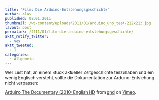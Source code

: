 ```yaml
---
title: 'Film: Die Arduino-Entstehungsgeschichte'
author: olav
published: 08.01.2011
thumbnail: /wp-content/uploads/2011/01/arduino_uno_test-212x212.jpg
layout: post
permalink: /2011/01/film-die-arduino-entstehungsgeschichte/
aktt_notify_twitter:
  - yes
aktt_tweeted:
  - 1
categories:
  - Allgemein
---
```

Wer Lust hat, an einem Stück aktueller Zeitgeschichte teilzuhaben und ein wenig Englisch versteht, sollte die Dokumentation zur Arduino-Entstehung nicht verpassen:

[Arduino The Documentary (2010) English HD][1] from [gnd][2] on [Vimeo][3].

 [1]: http://vimeo.com/18539129
 [2]: http://vimeo.com/gnd
 [3]: http://vimeo.com
